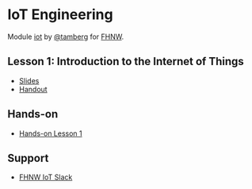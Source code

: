 # IoT Engineering
Module [iot](https://www.fhnw.ch/de/studium/module/9280188) by [@tamberg](https://twitter.com/tamberg) for [FHNW](https://www.fhnw.ch/).

## Lesson 1: Introduction to the Internet of Things
- [Slides](http://www.tamberg.org/fhnw/2019/IoT01Introduction.pdf)
- [Handout](http://www.tamberg.org/fhnw/2019/IoT01IntroductionHandout.pdf)

## Hands-on
- [Hands-on Lesson 1](../../../../fhnw-iot-work-01/blob/master/README.md)

## Support
- [FHNW IoT Slack](https://fhnw-iot.slack.com/)
